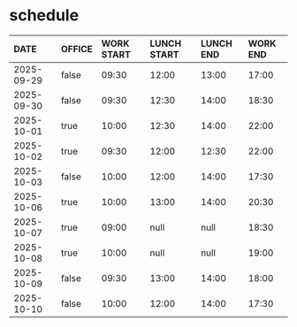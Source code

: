 # schedule

| DATE | OFFICE | WORK START | LUNCH START | LUNCH END | WORK END |
| :-- | :-- | :-- | :-- | :-- | :-- |
| 2025-09-29 | false | 09:30 | 12:00 | 13:00 | 17:00 |
| 2025-09-30 | false | 09:30 | 12:30 | 14:00 | 18:30 |
| 2025-10-01 | true | 10:00 | 12:30 | 14:00 | 22:00 |
| 2025-10-02 | true | 09:30 | 12:00 | 12:30 | 22:00 |
| 2025-10-03 | false | 10:00 | 12:00 | 14:00 | 17:30 |
| 2025-10-06 | true | 10:00 | 13:00 | 14:00 | 20:30 |
| 2025-10-07 | true | 09:00 | null | null | 18:30 |
| 2025-10-08 | true | 10:00 | null | null | 19:00 |
| 2025-10-09 | false | 09:30 | 13:00 | 14:00 | 18:00 |
| 2025-10-10 | false | 10:00 | 12:00 | 14:00 | 17:30 |
